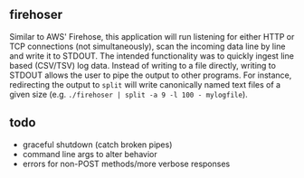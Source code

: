 ## firehoser

Similar to AWS' Firehose, this application will run listening for either
HTTP or TCP connections (not simultaneously), scan the incoming data line by line and write it to
STDOUT. The intended functionality was to quickly ingest line based (CSV/TSV)
log data. Instead of writing to a file directly, writing to STDOUT allows the
user to pipe the output to other programs. For instance, redirecting the output
to `split` will write canonically named text files of a given size (e.g.
`./firehoser | split -a 9 -l 100 - mylogfile`).

## todo

  - graceful shutdown (catch broken pipes)
  - command line args to alter behavior
  - errors for non-POST methods/more verbose responses
